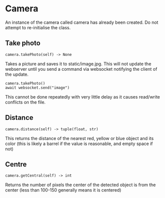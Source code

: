 # Camera

An instance of the camera called camera has already been created. Do not attempt to re-initialise the class.

## Take photo

    camera.takePhoto(self) -> None

Takes a picture and saves it to static/image.jpg. This will not update the webserver until you send a command via websocket notifying the client of the update.

    camera.takePhoto()
    await websocket.send("image")

This cannot be done repeatedly with very little delay as it causes read/write conflicts on the file.

## Distance

    camera.distance(self) -> tuple(float, str)

This returns the distance of the nearest red, yellow or blue object and its color (this is likely a barrel if the value is reasonable, and empty space if not)

## Centre

    camera.getCentral(self) -> int

Returns the number of pixels the center of the detected object is from the center (less than 100-150 generally means it is centered)